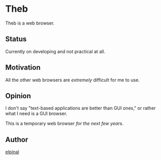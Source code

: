 # Theb

Theb is a web browser.

## Status

Currently on developing and not practical at all.

## Motivation

All the other web browsers are *extremely* difficult for me to use.

## Opinion

I don't say "text-based applications are better than GUI ones," or rather what
I need is a GUI browser.

This is a temporary web browser *for the next few years*.

## Author

[elpinal](https://github.com/elpinal)
